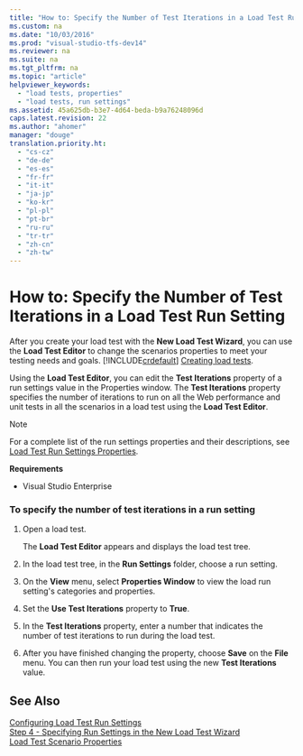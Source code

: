 ```yaml
---
title: "How to: Specify the Number of Test Iterations in a Load Test Run Setting"
ms.custom: na
ms.date: "10/03/2016"
ms.prod: "visual-studio-tfs-dev14"
ms.reviewer: na
ms.suite: na
ms.tgt_pltfrm: na
ms.topic: "article"
helpviewer_keywords: 
  - "load tests, properties"
  - "load tests, run settings"
ms.assetid: 45a625db-b3e7-4d64-beda-b9a76248096d
caps.latest.revision: 22
ms.author: "ahomer"
manager: "douge"
translation.priority.ht: 
  - "cs-cz"
  - "de-de"
  - "es-es"
  - "fr-fr"
  - "it-it"
  - "ja-jp"
  - "ko-kr"
  - "pl-pl"
  - "pt-br"
  - "ru-ru"
  - "tr-tr"
  - "zh-cn"
  - "zh-tw"
---
```

# How to: Specify the Number of Test Iterations in a Load Test Run Setting
After you create your load test with the **New Load Test Wizard**, you can use the **Load Test Editor** to change the scenarios properties to meet your testing needs and goals. [!INCLUDE[crdefault](../codequality/includes/crdefault_md.md)] [Creating load tests](../test_notintoc/creating-load-tests.md).  
  
 Using the **Load Test Editor**, you can edit the **Test Iterations** property of a run settings value in the Properties window. The **Test Iterations** property specifies the number of iterations to run on all the Web performance and unit tests in all the scenarios in a load test using the **Load Test Editor**.  
  
> [!NOTE]
>  For a complete list of the run settings properties and their descriptions, see [Load Test Run Settings Properties](../test/load-test-run-settings-properties.md).  
  
 **Requirements**  
  
-   Visual Studio Enterprise  
  
### To specify the number of test iterations in a run setting  
  
1.  Open a load test.  
  
     The **Load Test Editor** appears and displays the load test tree.  
  
2.  In the load test tree, in the **Run Settings** folder, choose a run setting.  
  
3.  On the **View** menu, select **Properties Window** to view the load run setting's categories and properties.  
  
4.  Set the **Use Test Iterations** property to **True**.  
  
5.  In the **Test Iterations** property, enter a number that indicates the number of test iterations to run during the load test.  
  
6.  After you have finished changing the property, choose **Save** on the **File** menu. You can then run your load test using the new **Test Iterations** value.  
  
## See Also  
 [Configuring Load Test Run Settings](../test/configuring-load-test-run-settings.md)   
 [Step 4 - Specifying Run Settings in the New Load Test Wizard](../test_notintoc/creating-load-tests.md#CreatingLoadTestsUsingWizardStep4)   
 [Load Test Scenario Properties](../test/load-test-scenario-properties.md)